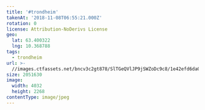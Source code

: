```yaml
---
title: '#trondheim'
takenAt: '2018-11-08T06:55:21.000Z'
rotation: 0
license: Attribution-NoDerivs License
geo:
  lat: 63.400322
  lng: 10.368788
tags:
  - trondheim
url: >-
  //images.ctfassets.net/bncv3c2gt878/SlTGeQVlJP9jSWZoDc9c8/1e42efd6da093fb4a3d588eb15fbf240/trondheim_45811331891_o
size: 2051630
image:
  width: 4032
  height: 2268
contentType: image/jpeg
---
```



